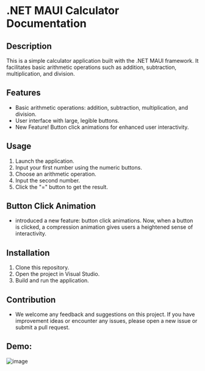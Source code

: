 # .NET MAUI Calculator Documentation
## Description
This is a simple calculator application built with the .NET MAUI framework. It facilitates basic arithmetic operations such as addition, subtraction, multiplication, and division.

## Features
- Basic arithmetic operations: addition, subtraction, multiplication, and division.
- User interface with large, legible buttons.
- New Feature! Button click animations for enhanced user interactivity.
  
## Usage
1. Launch the application.
1. Input your first number using the numeric buttons.
1. Choose an arithmetic operation.
1. Input the second number.
1. Click the "=" button to get the result.

## Button Click Animation
- introduced a new feature: button click animations. Now, when a button is clicked, a compression animation gives users a heightened sense of interactivity.

## Installation
1. Clone this repository.
1. Open the project in Visual Studio.
1. Build and run the application.
## Contribution
- We welcome any feedback and suggestions on this project. If you have improvement ideas or encounter any issues, please open a new issue or submit a pull request.
## Demo:
![image](https://github.com/DBOYttt/maui-simple-calculator/assets/65898012/dc4ffa62-d16e-4060-be63-ed970a60bf32)

